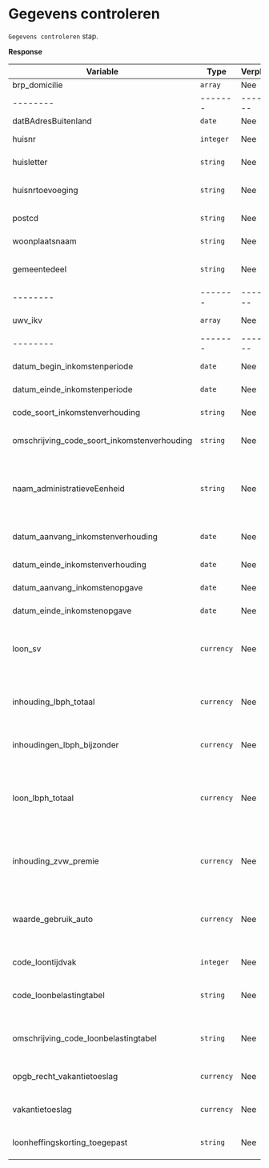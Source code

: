 # Gegevens controleren

`Gegevens controleren` stap.

**Response**

| Variable                                    | Type       | Verplicht? | Toelichting                                                                                                                                                             |
|---------------------------------------------|------------|------------|-------------------------------------------------------------------------------------------------------------------------------------------------------------------------|
| brp_domicilie                               | `array`    | Nee        | domicilie van de burger                                                                                                                                                 |
| --------                                    | -------    | ---------  | -------                                                                                                                                                                 |
| datBAdresBuitenland                         | `date`     | Nee        | Begindatum buitenlands adres                                                                                                                                            |
| huisnr                                      | `integer`  | Nee        | Het huisnummer van het adres van de burger                                                                                                                              
| huisletter                                  | `string`   | Nee        | Een alfabetisch teken als toevoeging op het huisnummer                                                                                                                  |
| huisnrtoevoeging                            | `string`   | Nee        | de letters die nodig zijn als toevoeging op het huisnummer of huisletter                                                                                                |
| postcd                                      | `string`   | Nee        | de postcode van het adres van de burger                                                                                                                                 |
| woonplaatsnaam                              | `string`   | Nee        | De woonplaatsnaam van het adres van de burger                                                                                                                           | 
| gemeentedeel                                | `string`   | Nee        | het geografisch gebied wat een deel is van het gemeentelijk grondgebied                                                                                                 
| --------                                    | -------    | ---------  | -------                                                                                                                                                                 |
| uwv_ikv                                     | `array`    | Nee        | De inkomstenopgaven van het UWV                                                                                                                                         |
| --------                                    | -------    | ---------  | -------                                                                                                                                                                 |
| datum_begin_inkomstenperiode                | `date`     | Nee        | begindatum van de datum_begin_inkomstenperiode                                                                                                                          |
| datum_einde_inkomstenperiode                | `date`     | Nee        | de einddatum van de datum_begin_inkomstenperiode                                                                                                                        | 
| code_soort_inkomstenverhouding              | `string`   | Nee        | de code ter aanduiding van het soort inkomstenverhouding                                                                                                                | 
| omschrijving_code_soort_inkomstenverhouding | `string`   | Nee        | Omschrijving van de code ter aanduiding van het soort inkomstenverhouding                                                                                               | 
| naam_administratieveEenheid                 | `string`   | Nee        | Een administratieve eenheid is een door de belastingdienst en UWV erkende organisatorische eenheid, die door een inhoudingsplichtige wordt uitgever                     
| datum_aanvang_inkomstenverhouding           | `date`     | Nee        | De datum van de eerste dag waarop de inkomstenverhouding geldig is                                                                                                      |
| datum_einde_inkomstenverhouding             | `date`     | Nee        | datum laatste dat van de inkomstenverhouding                                                                                                                            |
| datum_aanvang_inkomstenopgave               | `date`     | Nee        | de datum van de eerste dag van de inkomstenopgave                                                                                                                       |
| datum_einde_inkomstenopgave                 | `date`     | Nee        | de datum van de laatste dag van de inkomstenopgave                                                                                                                      | 
| loon_sv                                     | `currency` | Nee        | het bedrag dat in totaal in het aangiftetijdvak door de administratieve eenheid is vastgesteld aan loon voor de werknemersverzekeringen                                 |
| inhouding_lbph_totaal                       | `currency` | Nee        | het bedrag dat in totaal in het aangiftetijdvlak aan loonbelasting en premie volksverzekeringen is ingehouden                                                           |
| inhoudingen_lbph_bijzonder                  | `currency` | Nee        | Dat deel van het loon LB/PH dat is belast onder toepassing van de tabel bijzondere beloningen                                                                           |
| loon_lbph_totaal                            | `currency` | Nee        | Het bedrag dat in totaal in het aangiftetijdvak door de administratieve eenheid is vastgesteld aan loon dat onderworpen is aan loonbelasting/premie volksverzekeringen. |
| inhouding_zvw_premie                        | `currency` | Nee        | Het bedrag dat in het aangiftetijdvak door de administratieve eenheid als werkgeversheffing vvoor de Zvw wordt afgedragen.                                              |
| waarde_gebruik_auto                         | `currency` | Nee        | Het bedrag van de forfaitaire waarde van het privégebruik van een aan de werknemer ter beschikking gestelde auto vóór aftrek van de eigen bijdrage van de werknemer.    |
| code_loontijdvak                            | `integer`  | Nee        | Een code die aangeeft in welk tijdvak het loon uitbetaald is                                                                                                            |
| code_loonbelastingtabel                     | `string`   | Nee        | Een code waarmee aangegeven wordt welke tabel voor de inhouding van LB/PH is toegepast                                                                                  |
| omschrijving_code_loonbelastingtabel        | `string`   | Nee        | Omschrijving van een code waarmee aangegeven wordt welke tabel voor de inhouding van LB/PH is toegepast                                                                 |
| opgb_recht_vakantietoeslag                  | `currency` | Nee        | Het bedrag van de vakantietoeslag die tot dan toe is opgebouwd.                                                                                                         |
| vakantietoeslag                             | `currency` | Nee        | Het bedrag van de daadwerkelijke uitbetaling van de vakantietoeslag.                                                                                                    |
| loonheffingskorting_toegepast               | `string`   | Nee        | Een indicatie of er op dit inkomen loonfheffingskorting is toegepast                                                                                                    |